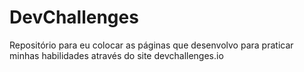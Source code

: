 # DevChallenges
Repositório para eu colocar as páginas que desenvolvo para praticar minhas habilidades através do site devchallenges.io
